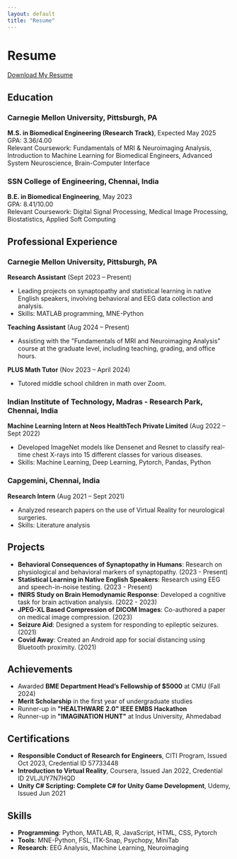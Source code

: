 ```yaml
---
layout: default
title: "Resume"
---
```


# Resume

[Download My Resume](https://drive.google.com/file/d/1OjQ6Y2fcw4-nrpoPAc7Ab7lRg_uVgfYU/view?usp=sharing)

## Education
### Carnegie Mellon University, Pittsburgh, PA
**M.S. in Biomedical Engineering (Research Track)**, Expected May 2025  
GPA: 3.36/4.00  
Relevant Coursework: Fundamentals of MRI & Neuroimaging Analysis, Introduction to Machine Learning for Biomedical Engineers, Advanced System Neuroscience, Brain-Computer Interface

### SSN College of Engineering, Chennai, India
**B.E. in Biomedical Engineering**, May 2023  
GPA: 8.41/10.00  
Relevant Coursework: Digital Signal Processing, Medical Image Processing, Biostatistics, Applied Soft Computing

## Professional Experience
### Carnegie Mellon University, Pittsburgh, PA
**Research Assistant** (Sept 2023 – Present)  
- Leading projects on synaptopathy and statistical learning in native English speakers, involving behavioral and EEG data collection and analysis.
- Skills: MATLAB programming, MNE-Python

**Teaching Assistant** (Aug 2024 – Present)  
- Assisting with the "Fundamentals of MRI and Neuroimaging Analysis" course at the graduate level, including teaching, grading, and office hours.

**PLUS Math Tutor** (Nov 2023 – April 2024)  
- Tutored middle school children in math over Zoom.

### Indian Institute of Technology, Madras - Research Park, Chennai, India
**Machine Learning Intern at Neos HealthTech Private Limited** (Aug 2022 – Sept 2022)  
- Developed ImageNet models like Densenet and Resnet to classify real-time chest X-rays into 15 different classes for various diseases.
- Skills: Machine Learning, Deep Learning, Pytorch, Pandas, Python

### Capgemini, Chennai, India
**Research Intern** (Aug 2021 – Sept 2021)  
- Analyzed research papers on the use of Virtual Reality for neurological surgeries.
- Skills: Literature analysis

## Projects
- **Behavioral Consequences of Synaptopathy in Humans**: Research on physiological and behavioral markers of synaptopathy. (2023 - Present)
- **Statistical Learning in Native English Speakers**: Research using EEG and speech-in-noise testing. (2023 - Present)
- **fNIRS Study on Brain Hemodynamic Response**: Developed a cognitive task for brain activation analysis. (2022 - 2023)
- **JPEG-XL Based Compression of DICOM Images**: Co-authored a paper on medical image compression. (2023)
- **Seizure Aid**: Designed a system for responding to epileptic seizures. (2021)
- **Covid Away**: Created an Android app for social distancing using Bluetooth proximity. (2021)

## Achievements
- Awarded **BME Department Head’s Fellowship of $5000** at CMU (Fall 2024)
- **Merit Scholarship** in the first year of undergraduate studies
- Runner-up in **"HEALTHWARE 2.0" IEEE EMBS Hackathon**
- Runner-up in **"IMAGINATION HUNT"** at Indus University, Ahmedabad

## Certifications
- **Responsible Conduct of Research for Engineers**, CITI Program, Issued Oct 2023, Credential ID 57733448
- **Introduction to Virtual Reality**, Coursera, Issued Jan 2022, Credential ID 2VLJUY7N7HQD
- **Unity C# Scripting: Complete C# for Unity Game Development**, Udemy, Issued Jun 2021

## Skills
- **Programming**: Python, MATLAB, R, JavaScript, HTML, CSS, Pytorch
- **Tools**: MNE-Python, FSL, ITK-Snap, Psychopy, MiniTab
- **Research**: EEG Analysis, Machine Learning, Neuroimaging

